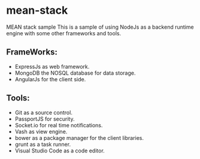 # mean-stack
MEAN stack sample 
This is a sample of using NodeJs as a backend runtime engine with some other frameworks and tools.

## FrameWorks:

 * ExpressJs as web framework.
 * MongoDB the NOSQL database for data storage.
 * AngularJs for the client side.

## Tools:
 * Git as a source control.
 * PassportJS for security.
 * Socket.io for real time notifications.
 * Vash as view engine.
 * bower as a package manager for the client libraries.
 * grunt as a task runner.
 * Visual Studio Code as a code editor.


